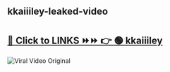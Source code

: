 
 ## kkaiiiley-leaked-video 

# <h2><a href="https://clipsfans.com/kkaiiiley&ref=git">🔗 Click to LINKS ⏩⏩ 👉 🟢 kkaiiiley </a></h2>

<a href="https://clipsfans.com/kkaiiiley&ref=git" rel="nofollow" data-target="animated-image.originalLink"><img src="https://i.ibb.co.com/xMMVF88/686577567.gif" alt="Viral Video Original" style="max-width: 100%; display: inline-block;" data-target="animated-image.originalImage"></a>
